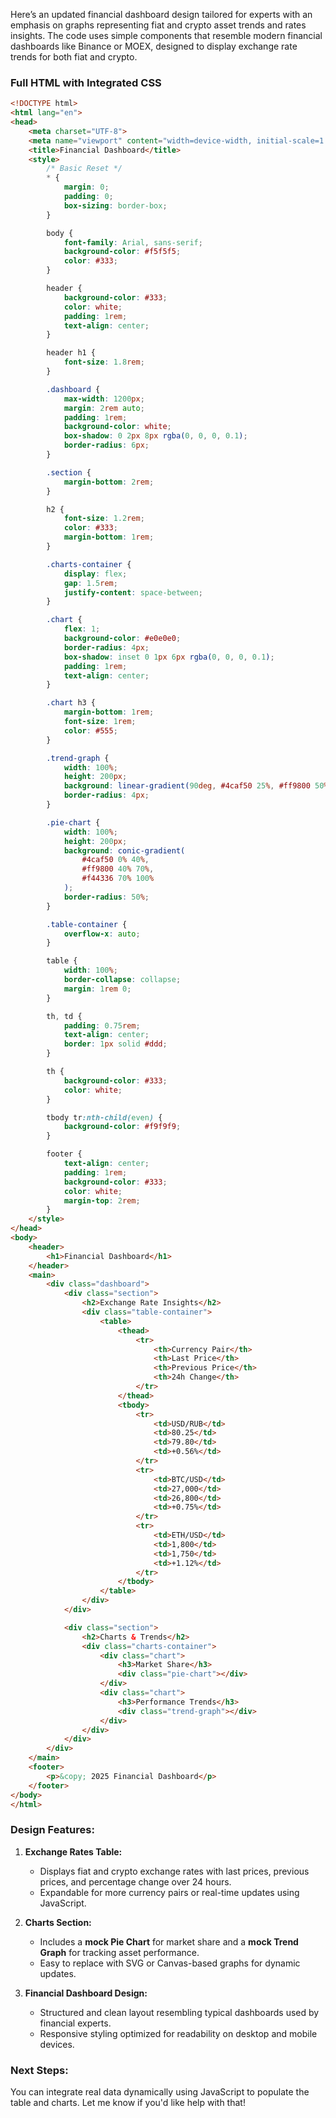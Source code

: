 Here’s an updated financial dashboard design tailored for experts with an emphasis on graphs representing fiat and crypto asset trends and rates insights. The code uses simple components that resemble modern financial dashboards like Binance or MOEX, designed to display exchange rate trends for both fiat and crypto.

### Full HTML with Integrated CSS
```html
<!DOCTYPE html>
<html lang="en">
<head>
    <meta charset="UTF-8">
    <meta name="viewport" content="width=device-width, initial-scale=1.0">
    <title>Financial Dashboard</title>
    <style>
        /* Basic Reset */
        * {
            margin: 0;
            padding: 0;
            box-sizing: border-box;
        }

        body {
            font-family: Arial, sans-serif;
            background-color: #f5f5f5;
            color: #333;
        }

        header {
            background-color: #333;
            color: white;
            padding: 1rem;
            text-align: center;
        }

        header h1 {
            font-size: 1.8rem;
        }

        .dashboard {
            max-width: 1200px;
            margin: 2rem auto;
            padding: 1rem;
            background-color: white;
            box-shadow: 0 2px 8px rgba(0, 0, 0, 0.1);
            border-radius: 6px;
        }

        .section {
            margin-bottom: 2rem;
        }

        h2 {
            font-size: 1.2rem;
            color: #333;
            margin-bottom: 1rem;
        }

        .charts-container {
            display: flex;
            gap: 1.5rem;
            justify-content: space-between;
        }

        .chart {
            flex: 1;
            background-color: #e0e0e0;
            border-radius: 4px;
            box-shadow: inset 0 1px 6px rgba(0, 0, 0, 0.1);
            padding: 1rem;
            text-align: center;
        }

        .chart h3 {
            margin-bottom: 1rem;
            font-size: 1rem;
            color: #555;
        }

        .trend-graph {
            width: 100%;
            height: 200px;
            background: linear-gradient(90deg, #4caf50 25%, #ff9800 50%, #f44336 75%);
            border-radius: 4px;
        }

        .pie-chart {
            width: 100%;
            height: 200px;
            background: conic-gradient(
                #4caf50 0% 40%, 
                #ff9800 40% 70%, 
                #f44336 70% 100%
            );
            border-radius: 50%;
        }

        .table-container {
            overflow-x: auto;
        }

        table {
            width: 100%;
            border-collapse: collapse;
            margin: 1rem 0;
        }

        th, td {
            padding: 0.75rem;
            text-align: center;
            border: 1px solid #ddd;
        }

        th {
            background-color: #333;
            color: white;
        }

        tbody tr:nth-child(even) {
            background-color: #f9f9f9;
        }

        footer {
            text-align: center;
            padding: 1rem;
            background-color: #333;
            color: white;
            margin-top: 2rem;
        }
    </style>
</head>
<body>
    <header>
        <h1>Financial Dashboard</h1>
    </header>
    <main>
        <div class="dashboard">
            <div class="section">
                <h2>Exchange Rate Insights</h2>
                <div class="table-container">
                    <table>
                        <thead>
                            <tr>
                                <th>Currency Pair</th>
                                <th>Last Price</th>
                                <th>Previous Price</th>
                                <th>24h Change</th>
                            </tr>
                        </thead>
                        <tbody>
                            <tr>
                                <td>USD/RUB</td>
                                <td>80.25</td>
                                <td>79.80</td>
                                <td>+0.56%</td>
                            </tr>
                            <tr>
                                <td>BTC/USD</td>
                                <td>27,000</td>
                                <td>26,800</td>
                                <td>+0.75%</td>
                            </tr>
                            <tr>
                                <td>ETH/USD</td>
                                <td>1,800</td>
                                <td>1,750</td>
                                <td>+1.12%</td>
                            </tr>
                        </tbody>
                    </table>
                </div>
            </div>

            <div class="section">
                <h2>Charts & Trends</h2>
                <div class="charts-container">
                    <div class="chart">
                        <h3>Market Share</h3>
                        <div class="pie-chart"></div>
                    </div>
                    <div class="chart">
                        <h3>Performance Trends</h3>
                        <div class="trend-graph"></div>
                    </div>
                </div>
            </div>
        </div>
    </main>
    <footer>
        <p>&copy; 2025 Financial Dashboard</p>
    </footer>
</body>
</html>
```

### Design Features:
1. **Exchange Rates Table:**
   - Displays fiat and crypto exchange rates with last prices, previous prices, and percentage change over 24 hours.
   - Expandable for more currency pairs or real-time updates using JavaScript.

2. **Charts Section:**
   - Includes a **mock Pie Chart** for market share and a **mock Trend Graph** for tracking asset performance.
   - Easy to replace with SVG or Canvas-based graphs for dynamic updates.

3. **Financial Dashboard Design:**
   - Structured and clean layout resembling typical dashboards used by financial experts.
   - Responsive styling optimized for readability on desktop and mobile devices.

### Next Steps:
You can integrate real data dynamically using JavaScript to populate the table and charts. Let me know if you'd like help with that!